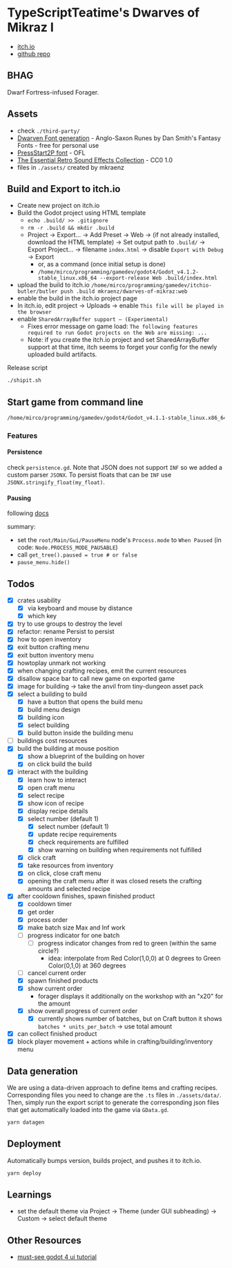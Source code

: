 # TypeScriptTeatime's Dwarves of Mikraz I

- [itch.io](https://mkraenz.itch.io/dwarves-of-mikraz)
- [github repo](https://github.com/mkraenz/dwarves-of-mikraz-1)

## BHAG

Dwarf Fortress-infused Forager.

## Assets

- check `./third-party/`
- [Dwarven Font generation](https://www.fontspace.com/category/dwarven) - Anglo-Saxon Runes by Dan Smith's Fantasy Fonts - free for personal use
- [PressStart2P font](https://fonts.google.com/specimen/Press+Start+2P) - OFL
- [The Essential Retro Sound Effects Collection](https://opengameart.org/content/512-sound-effects-8-bit-style) - CC0 1.0
- files in `./assets/` created by mkraenz

## Build and Export to itch.io

- Create new project on itch.io
- Build the Godot project using HTML template
  - `echo .build/ >> .gitignore`
  - `rm -r .build && mkdir .build`
  - Project -> Export... -> Add Preset -> Web -> (if not already installed, download the HTML template) -> Set output path to `.build/` -> Export Project... -> filename `index.html` -> disable `Export with Debug` -> Export
    - or, as a command (once initial setup is done)
    - `/home/mirco/programming/gamedev/godot4/Godot_v4.1.2-stable_linux.x86_64 --export-release Web .build/index.html`
- upload the build to itch.io `/home/mirco/programming/gamedev/itchio-butler/butler push .build mkraenz/dwarves-of-mikraz:web`
- enable the build in the itch.io project page
- In itch.io, edit project -> Uploads -> enable `This file will be played in the browser`
- enable `SharedArrayBuffer support — (Experimental)`
  - Fixes error message on game load: `The following features required to run Godot projects on the Web are missing: ...`
  - Note: if you create the itch.io project and set SharedArrayBuffer support at that time, itch seems to forget your config for the newly uploaded build artifacts.

Release script

```sh
./shipit.sh
```

## Start game from command line

```sh
/home/mirco/programming/gamedev/godot4/Godot_v4.1.1-stable_linux.x86_64 .
```

### Features

#### Persistence

check `persistence.gd`. Note that JSON does not support `INF` so we added a custom parser `JSONX`. To persist floats that can be `INF` use `JSONX.stringify_float(my_float)`.

#### Pausing

following [docs](https://docs.godotengine.org/en/stable/tutorials/scripting/pausing_games.html)

summary:

- set the `root/Main/Gui/PauseMenu` node's `Process.mode` to `When Paused` (in code: `Node.PROCESS_MODE_PAUSABLE`)
- call `get_tree().paused = true # or false`
- `pause_menu.hide()`

## Todos

- [x] crates usability
  - [x] via keyboard and mouse by distance
  - [x] which key
- [x] try to use groups to destroy the level
- [x] refactor: rename Persist to persist
- [x] how to open inventory
- [x] exit button crafting menu
- [x] exit button inventory menu
- [x] howtoplay unmark not working
- [x] when changing crafting recipes, emit the current resources
- [x] disallow space bar to call new game on exported game
- [x] image for building -> take the anvil from tiny-dungeon asset pack
- [x] select a building to build
  - [x] have a button that opens the build menu
  - [x] build menu design
  - [x] building icon
  - [x] select building
  - [x] build button inside the building menu
- [ ] buildings cost resources
- [x] build the building at mouse position
  - [x] show a blueprint of the building on hover
  - [x] on click build the build
- [x] interact with the building
  - [x] learn how to interact
  - [x] open craft menu
  - [x] select recipe
  - [x] show icon of recipe
  - [x] display recipe details
  - [x] select number (default 1)
    - [x] select number (default 1)
    - [x] update recipe requirements
    - [x] check requirements are fulfilled
    - [x] show warning on building when requirements not fulfilled
  - [x] click craft
  - [x] take resources from inventory
  - [x] on click, close craft menu
  - [x] opening the craft menu after it was closed resets the crafting amounts and selected recipe
- [x] after cooldown finishes, spawn finished product
  - [x] cooldown timer
  - [x] get order
  - [x] process order
  - [x] make batch size Max and Inf work
  - [ ] progress indicator for one batch
    - [ ] progress indicator changes from red to green (within the same circle?)
      - idea: interpolate from Red Color(1,0,0) at 0 degrees to Green Color(0,1,0) at 360 degrees
  - [ ] cancel current order
  - [x] spawn finished products
  - [x] show current order
    - forager displays it additionally on the workshop with an "x20" for the amount
  - [x] show overall progress of current order
    - [x] currently shows number of batches, but on Craft button it shows `batches * units_per_batch` -> use total amount
- [x] can collect finished product
- [x] block player movement + actions while in crafting/building/inventory menu

## Data generation

We are using a data-driven approach to define items and crafting recipes. Corresponding files you need to change are the `.ts` files in `./assets/data/`. Then, simply run the export script to generate the corresponding json files that get automatically loaded into the game via `GData.gd`.

```sh
yarn datagen
```

## Deployment

Automatically bumps version, builds project, and pushes it to itch.io.

```sh
yarn deploy
```

## Learnings

- set the default theme via Project -> Theme (under GUI subheading) -> Custom -> select default theme

## Other Resources

- [must-see godot 4 ui tutorial](https://www.youtube.com/watch?v=1_OFJLyqlXI)

